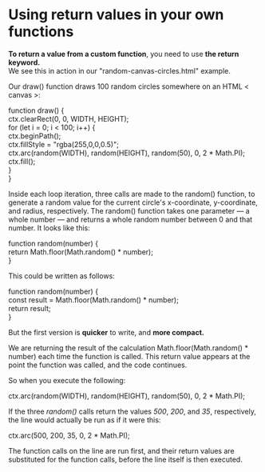 # Using return values in your own functions

<strong><p>To return a value from a custom function</strong>, you need to use <strong>the return keyword.</strong><br> 
We see this in action in our "random-canvas-circles.html" example.</p>   

Our draw() function draws 100 random circles somewhere on an HTML < canvas >:

<p>function draw() {<br>
  ctx.clearRect(0, 0, WIDTH, HEIGHT);<br>
  for (let i = 0; i < 100; i++) {<br>
    ctx.beginPath();<br>
    ctx.fillStyle = "rgba(255,0,0,0.5)";<br>
    ctx.arc(random(WIDTH), random(HEIGHT), random(50), 0, 2 * Math.PI);<br>
    ctx.fill();<br>
  }<br>
 }</p>
  
Inside each loop iteration, three calls are made to the random() function, to generate a random value for the current circle's x-coordinate, y-coordinate, and radius, respectively. The random() function takes one parameter — a whole number — and returns a whole random number between 0 and that number. It looks like this:
  
  <p>function random(number) {<br>
  return Math.floor(Math.random() * number);<br>
 }</p>

  This could be written as follows:
  
  <p>function random(number) {<br>
  const result = Math.floor(Math.random() * number);<br>
  return result;<br>
 }</p>

But the first version is **quicker** to write, and **more compact.**

We are returning the result of the calculation Math.floor(Math.random() * number) each time the function is called. This return value appears at the point the function was called, and the code continues.

So when you execute the following:

ctx.arc(random(WIDTH), random(HEIGHT), random(50), 0, 2 * Math.PI);

If the three <em>random()</em> calls return the values <em>500</em>, <em>200</em>, and <em>35</em>, respectively, the line would actually be run as if it were this:

ctx.arc(500, 200, 35, 0, 2 * Math.PI);

The function calls on the line are run first, and their return values are substituted for the function calls, before the line itself is then executed.
